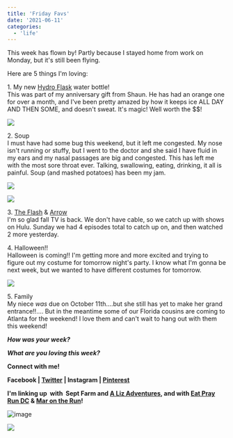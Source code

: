 ```yaml
---
title: 'Friday Favs'
date: '2021-06-11'
categories:
  - 'life'
---
```


This week has flown by! Partly because I stayed home from work on Monday, but it's still been flying.

Here are 5 things I'm loving:

1\. My new [Hydro Flask](http://amzn.to/1GZkFaI) water bottle!  
This was part of my anniversary gift from Shaun. He has had an orange one for over a month, and I've been pretty amazed by how it keeps ice ALL DAY AND THEN SOME, and doesn't sweat. It's magic! Well worth the $$!

![](images/tumblr_nwopqzQLuV1qzasfoo1_540.jpg)

2\. Soup  
I must have had some bug this weekend, but it left me congested. My nose isn't running or stuffy, but I went to the doctor and she said I have fluid in my ears and my nasal passages are big and congested. This has left me with the most sore throat ever. Talking, swallowing, eating, drinking, it all is painful. Soup (and mashed potatoes) has been my jam.

![](images/tumblr_nwoockw7xA1qzasfoo2_1280.jpg)

![](images/tumblr_nwoockw7xA1qzasfoo1_1280.jpg)

3\. [The Flash](https://www.facebook.com/CWTheFlash) & [Arrow](https://www.facebook.com/CWArrow)  
I'm so glad fall TV is back. We don't have cable, so we catch up with shows on Hulu. Sunday we had 4 episodes total to catch up on, and then watched 2 more yesterday.

4\. Halloween!!  
Halloween is coming!! I'm getting more and more excited and trying to figure out my costume for tomorrow night's party. I know what I'm gonna be next week, but we wanted to have different costumes for tomorrow.

[![](images/e623576c76c89488fdc9c8a700aa1f24.jpg)](https://s-media-cache-ak0.pinimg.com/236x/e6/23/57/e623576c76c89488fdc9c8a700aa1f24.jpg)

5\. Family  
My niece _was_ due on October 11th....but she still has yet to make her grand entrance!!.... But in the meantime some of our Florida cousins are coming to Atlanta for the weekend! I love them and can't wait to hang out with them this weekend!

**_How was your week?_**

**_What are you loving this week?_**

**Connect with me!**

**Facebook | [Twitter](http://twitter.com/kaleighcodes) | Instagram | [Pinterest](http://pinterest.com/thefittea)**

**I'm linking up  with  Sept Farm and [A Liz Adventures](http://alizadventures.blogspot.com/2015/10/five-on-friday_23.html?utm_source=feedburner&utm_medium=feed&utm_campaign=Feed%3A+ALizAdventures+%28A.+Liz+Adventures%29), and with [Eat Pray Run DC](http://eatprayrundc.com/) & [Mar on the Run](http://marontherun.com/)!**

![image](images/tumblr_inline_nvlds65xNr1qzz1i4_540.jpg)

![](images/FALL%2015%20oh%20hey%20friday%20bebas_zpsa1ybqy7g.png)
